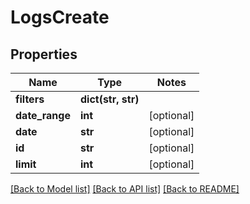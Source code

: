 # LogsCreate

## Properties
Name | Type | Notes
------------ | ------------- | -------------
**filters** | **dict(str, str)** | 
**date_range** | **int** | [optional] 
**date** | **str** | [optional] 
**id** | **str** | [optional] 
**limit** | **int** | [optional] 

[[Back to Model list]](../README.md#documentation-for-models) [[Back to API list]](../README.md#documentation-for-api-endpoints) [[Back to README]](../README.md)


